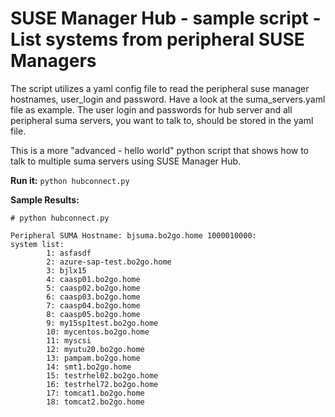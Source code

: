# SUSE Manager Hub - sample script - List systems from peripheral SUSE Managers

The script utilizes a yaml config file to read the peripheral suse manager hostnames, user_login and password.
Have a look at the suma_servers.yaml file as example.
The user login and passwords for hub server and all peripheral suma servers, you want to talk to, should be stored in the yaml file.

This is a more "advanced - hello world" python script that shows how to talk to multiple suma servers using SUSE Manager Hub.

__Run it:__
```python hubconnect.py```

__Sample Results:__
```
# python hubconnect.py 

Peripheral SUMA Hostname: bjsuma.bo2go.home 1000010000:
system list:
        1: asfasdf
        2: azure-sap-test.bo2go.home
        3: bjlx15
        4: caasp01.bo2go.home
        5: caasp02.bo2go.home
        6: caasp03.bo2go.home
        7: caasp04.bo2go.home
        8: caasp05.bo2go.home
        9: my15sp1test.bo2go.home
        10: mycentos.bo2go.home
        11: myscsi
        12: myutu20.bo2go.home
        13: pampam.bo2go.home
        14: smt1.bo2go.home
        15: testrhel02.bo2go.home
        16: testrhel72.bo2go.home
        17: tomcat1.bo2go.home
        18: tomcat2.bo2go.home
```

